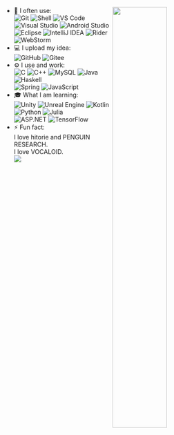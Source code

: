 [<img align="right" width="50%" src="https://github-readme-stats.vercel.app/api?username=iXeor&theme=dark&show_icons=true">](https://metrics.lecoq.io/ouuan?template=classic)
- 🚀 I often use: </br>
  ![Git](https://img.shields.io/badge/-Git-black?style=plastic&logo=git)
  ![Shell](https://img.shields.io/badge/-Shell-blasck?style=plastic&logo=Shell)
  ![VS Code](https://img.shields.io/badge/-VS%20Code-007ACC?style=plastic&logo=visual-studio-code)
  ![Visual Studio](https://img.shields.io/badge/-Visual%20Studio-purple?style=plastic&logo=visual-studio)
  ![Android Studio](https://img.shields.io/badge/-Android%20Studio-white?style=plastic&logo=Android%20Studio)
  ![Eclipse](https://img.shields.io/badge/-eclipse-grey?style=plastic&logo=eclipse)
  ![IntelliJ IDEA](https://img.shields.io/badge/-IntelliJ%20IDEA-pink?style=plastic&logo=IntelliJ%20IDEA)
  ![Rider](https://img.shields.io/badge/-Rider-red?style=plastic&logo=Rider)
  ![WebStorm](https://img.shields.io/badge/-WebStorm-skyblue?style=plastic&logo=WebStorm)
- 💻 I upload my idea:</br>
  ![GitHub](https://img.shields.io/badge/-GitHub-181717?style=plastic&logo=github)
  ![Gitee](https://img.shields.io/badge/-Gitee-FCA121?style=plastic&logo=gitee)
- ⚙️ I use and work: </br>
  ![C](https://img.shields.io/badge/-C-green?style=plastic&logo=c)
  ![C++](https://img.shields.io/badge/-C++-00599C?style=plastic&logo=c)
  ![MySQL](https://img.shields.io/badge/-MySQL-whitesmoke?style=plastic&logo=MySQL)
  ![Java](https://img.shields.io/badge/-java-3f4441?style=plastic&logo=java)
  ![Haskell](https://img.shields.io/badge/-haskell-grey?style=plastic&logo=haskell)</br>
  ![Spring](https://img.shields.io/badge/-spring-lightgrey?style=plastic&logo=spring)
  ![JavaScript](https://img.shields.io/badge/-javascript-darkblue?style=plastic&logo=javascript)
- 🎓 What I am learning:</br>
  ![Unity](https://img.shields.io/badge/-Unity-black?style=plastic&logo=unity)
  ![Unreal Engine](https://img.shields.io/badge/-Unreal%20Engine-black?style=plastic&logo=unreal%20engine)
  ![Kotlin](https://img.shields.io/badge/-kotlin-006a71?style=plastic&logo=kotlin) 
  ![Python](https://img.shields.io/badge/-python-yellow?style=plastic&logo=python) 
  ![Julia](https://img.shields.io/badge/-julia-green?style=plastic&logo=julia)</br>
  ![ASP.NET](https://img.shields.io/badge/-ASP.NET-66CCFF?style=plastic&logo=.NET)
  ![TensorFlow](https://img.shields.io/badge/-TensorFlow-darkgrey?style=plastic&logo=tensorflow)
- ⚡️ Fun fact:<br>
  I love hitorie and PENGUIN RESEARCH.</br>
  I love VOCALOID.  </br>
  <body>
  <div>
  <img src="http://i0.hdslb.com/bfs/article/e244fb651e7c09371c5d9c7dab94b3195f526b01.gif" align="center" autoloop>
  </div>
  </body>
